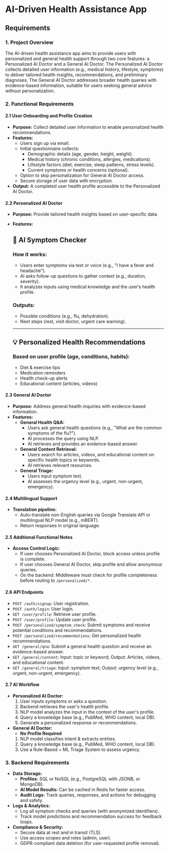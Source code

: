 # AI-Driven Health Assistance App
## Requirements

### 1. Project Overview
The AI-driven health assistance app aims to provide users with personalized and general health support through two core features: a Personalized AI Doctor and a General AI Doctor. The Personalized AI Doctor collects detailed user information (e.g., medical history, lifestyle, symptoms) to deliver tailored health insights, recommendations, and preliminary diagnoses. The General AI Doctor addresses broader health queries with evidence-based information, suitable for users seeking general advice without personalization.

### 2. Functional Requirements

#### 2.1 User Onboarding and Profile Creation
* **Purpose:** Collect detailed user information to enable personalized health recommendations.
* **Features:**
    * Users sign up via email.
    * Initial questionnaire collects:
        * Demographic details (age, gender, height, weight).
        * Medical history (chronic conditions, allergies, medications).
        * Lifestyle factors (diet, exercise, sleep patterns, stress levels).
        * Current symptoms or health concerns (optional).
    * Option to skip personalization for General AI Doctor access.
    * Secure storage of user data with encryption.
* **Output:** A completed user health profile accessible to the Personalized AI Doctor.

#### 2.2 Personalized AI Doctor
* **Purpose:** Provide tailored health insights based on user-specific data.
* **Features:**
   ## 🤖 AI Symptom Checker

   ### How it works:
   - Users enter symptoms via text or voice (e.g., "I have a fever and headache").
   - AI asks follow-up questions to gather context (e.g., duration, severity).
   - It analyzes inputs using medical knowledge and the user’s health profile.
   
   ### Outputs:
   - Possible conditions (e.g., flu, dehydration).
   - Next steps (rest, visit doctor, urgent care warning).
   
   ---
   
   ## 💡 Personalized Health Recommendations
   
   ### Based on user profile (age, conditions, habits):
   - Diet & exercise tips  
   - Medication reminders  
   - Health check-up alerts  
   - Educational content (articles, videos)

   

#### 2.3 General AI Doctor
* **Purpose:** Address general health inquiries with evidence-based information.
* **Features:**
    * **General Health Q&A:**
        * Users ask general health questions (e.g., "What are the common symptoms of the flu?").
        * AI processes the query using NLP.
        * AI retrieves and provides an evidence-based answer.
    * **General Content Retrieval:**
        * Users search for articles, videos, and educational content on specific health topics or keywords.
        * AI retrieves relevant resources.
    * **General Triage:**
        * Users input symptom text.
        * AI assesses the urgency level (e.g., urgent, non-urgent, emergency).
      
          

#### 2.4 Multilingual Support
* **Translation pipeline:**
    * Auto-translate non-English queries via Google Translate API or multilingual NLP model (e.g., mBERT).
    * Return responses in original language.

#### 2.5 Additional Functional Notes
* **Access Control Logic:**
    * If user chooses Personalized AI Doctor, block access unless profile is complete.
    * If user chooses General AI Doctor, skip profile and allow anonymous queries.
    * On the backend: Middleware must check for profile completeness before routing to `/personalized/*`.

#### 2.6 API Endpoints
* `POST /auth/signup`: User registration.
* `POST /auth/login`: User login.
* `GET /user/profile`: Retrieve user profile.
* `POST /user/profile`: Update user profile.
* `POST /personalized/symptom_check`: Submit symptoms and receive potential conditions and recommendations.
* `POST /personalized/recommendations`: Get personalized health recommendations.
* `GET /general/qna`: Submit a general health question and receive an evidence-based answer.
* `GET /general/content`: Input: topic or keyword; Output: Articles, videos, and educational content.
* `GET /general/triage`: Input: symptom text; Output: urgency level (e.g., urgent, non-urgent, emergency).

#### 2.7 AI Workflow
* **Personalized AI Doctor:**
    1. User inputs symptoms or asks a question.
    2. Backend retrieves the user's health profile.
    3. NLP model analyzes the input in the context of the user's profile.
    4. Query a knowledge base (e.g., PubMed, WHO content, local DB).
    5. Generate a personalized response or recommendations.
* **General AI Doctor:**
    * **No Profile Required**
    1. NLP model classifies intent & extracts entities.
    2. Query a knowledge base (e.g., PubMed, WHO content, local DB).
    3. Use a Rule-Based + ML Triage System to assess urgency.

### 3. Backend Requirements
* **Data Storage:**
    * **Profiles:** SQL or NoSQL (e.g., PostgreSQL with JSONB, or MongoDB).
    * **AI Model Results:** Can be cached in Redis for faster access.
    * **Audit Logs:** Track queries, responses, and actions for debugging and safety.
* **Logs & Analytics:**
    * Log all symptom checks and queries (with anonymized identifiers).
    * Track model predictions and recommendation success for feedback loops.
* **Compliance & Security:**
    * Secure data at rest and in transit (TLS).
    * Use access scopes and roles (admin, user).
    * GDPR-compliant data deletion (for user-requested profile removal).

